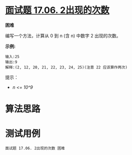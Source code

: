# [面试题 17.06. 2出现的次数][cnTitle]

**困难**

编写一个方法，计算从 0 到 n (含 n) 中数字 2 出现的次数。

**示例:** 

```
输入:25
输出:9
解释:(2, 12, 20, 21, 22, 23, 24, 25)(注意 22 应该算作两次)
```

提示：

-  *n <= 10^9* 




# 算法思路

# 测试用例
```
面试题 17.06. 2出现的次数 困难
```

[cnTitle]: https://leetcode-cn.com/problems/number-of-2s-in-range-lcci/
